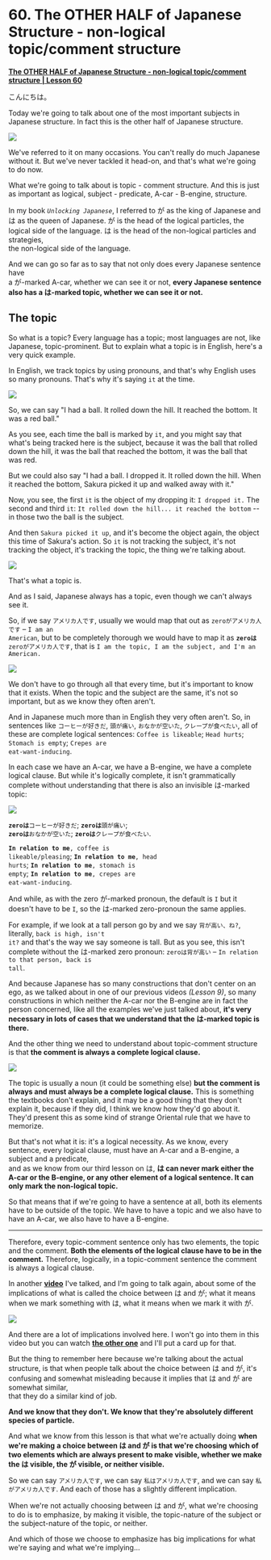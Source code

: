 # **60. The OTHER HALF of Japanese Structure - non-logical topic/comment structure**

[**The OTHER HALF of Japanese Structure - non-logical topic/comment structure | Lesson 60**](https://www.youtube.com/watch?v=_nXHpkTTfGs&list=PLg9uYxuZf8x_A-vcqqyOFZu06WlhnypWj&index=62&pp=iAQB)

こんにちは。

Today we're going to talk about one of
the most important subjects in Japanese structure. In fact this is the other half of Japanese structure.

![](../media/image544.webp)

We've referred to it on many occasions. You can't really do much Japanese without it. But we've never tackled it head-on, and that's what we're going to do now.

What we're going to talk about is topic - comment structure. And this is just as important as logical, subject - predicate, A-car - B-engine, structure.

In my book <code>*Unlocking Japanese*</code>, I referred to が as the king of Japanese and は as the queen of Japanese. が is the head of the logical particles, the logical side of the language.
は is the head of the non-logical particles and strategies,  
the non-logical side of the language.

And we can go so far as to say that not only does every Japanese sentence have  
a が-marked A-car, whether we can see it or not, **every Japanese sentence also has a は-marked topic, whether we can see it or not.**

## The topic

So what is a topic? Every language has a topic; most languages are not, like Japanese, topic-prominent. But to explain what a topic is in English, here's a very quick example.

In English, we track topics by using pronouns, and that's why English uses so many pronouns. That's why it's saying <code>it</code> at the time.

![](../media/image241.webp)

So, we can say "I had a ball. It rolled down the hill. It reached the bottom. It was a red ball."

As you see, each time the ball is marked by <code>it</code>, and you might say that what's being tracked here is the subject, because it was the ball that rolled down the hill, it was the ball that reached the bottom, it was the ball that was red.

But we could also say "I had a ball. I dropped it. It rolled down the hill. When it reached the bottom, Sakura picked it up and walked away with it."

Now, you see, the first <code>it</code> is the object of my dropping it: <code>I dropped it.</code> The second and third <code>it</code>: <code>It rolled down the hill... it reached the bottom</code> -- in those two the ball is the subject.

And then <code>Sakura picked it up</code>, and it's become the object again, the object this time of Sakura's action. So <code>it</code> is not tracking the subject, it's not tracking the object, it's tracking the topic, the thing we're talking about.

![](../media/image476.webp)

That's what a topic is.

And as I said, Japanese always has a topic, even though we can't always see it.

So, if we say <code>アメリカ人です</code>, usually we would map that out as <code>zeroがアメリカ人です</code> – <code>I am an American</code>, but to be completely thorough we would have to map it as <code>**zeroは**zeroがアメリカ人です</code>, that is <code>I am the topic, I am the subject, and I'm an American.</code>

![](../media/image982.webp)

We don't have to go through all that every time, but it's important to know that it exists. When the topic and the subject are the same, it's not so important, but as we know they often aren't.

And in Japanese much more than in English they very often aren't. So, in sentences like <code>コーヒーが好きだ</code>, <code>頭が痛い</code>, <code>おなかが空いた</code>, <code>クレープが食べたい</code>, all of these are complete logical sentences: <code>Coffee is likeable</code>; <code>Head hurts</code>; <code>Stomach is empty</code>; <code>Crepes are eat-want-inducing</code>.

In each case we have an A-car, we have a B-engine, we have a complete logical clause. But while it's logically complete, it isn't grammatically complete without understanding that there is also an invisible は-marked topic:

![](../media/image889.webp)

<code>**zeroは**コーヒーが好きだ</code>; <code>**zeroは**頭が痛い</code>;  
<code>**zeroは**おなかが空いた</code>; <code>**zeroは**クレープが食べたい</code>.

<code>**In relation to me**, coffee is likeable/pleasing</code>; <code>**In relation to me**, head hurts</code>; <code>**In relation to me**, stomach is empty</code>; <code>**In relation to me**, crepes are eat-want-inducing</code>.

And while, as with the zero が-marked pronoun, the default is <code>I</code> but it doesn't have to be <code>I</code>, so the は-marked zero-pronoun the same applies.

For example, if we look at a tall person go by and we say <code>背が高い、ね?</code>, literally, <code>back is high, isn't it?</code> and that's the way we say someone is tall. But as you see, this isn't complete without the は-marked zero pronoun: <code>zeroは背が高い</code> – <code>In relation to that person, back is tall</code>.

And because Japanese has so many constructions that don't center on an ego, as we talked about in one of our previous videos *(Lesson 9)*, so many constructions in which neither the A-car nor the B-engine are in fact the person concerned, like all the examples we've just talked about, **it's very necessary in lots of cases that we understand that the は-marked topic is there.**

And the other thing we need to understand about topic-comment structure is that **the comment is always a complete logical clause.**

![](../media/image716.webp)

The topic is usually a noun (it could be something else) **but the comment is always and must always be a complete logical clause.** This is something the textbooks don't explain, and it may be a good thing that they don't explain it, because if they did, I think we know how they'd go about it.
They'd present this as some kind of strange Oriental rule that we have to memorize.

But that's not what it is: it's a logical necessity. As we know, every sentence, every logical clause, must have an A-car and a B-engine, a subject and a predicate,  
and as we know from our third lesson on は, **は can never mark either the A-car or the B-engine, or any other element of a logical sentence. It can only mark the non-logical topic.**

So that means that if we're going to have a sentence at all, both its elements have to be outside of the topic. We have to have a topic and we also have to have an A-car, we also have to have a B-engine.

---

Therefore, every topic-comment sentence only has two elements, the topic and the comment. **Both the elements of the logical clause have to be in the comment.** Therefore, logically, in a topic-comment sentence the comment is always a logical clause.

In another [**video**](https://www.youtube.com/watch?v=9l_ZlQQU4ZE) I've talked, and I'm going to talk again, about some of the implications of what is called the choice between は and が; what it means when we mark something with は, what it means when we mark it with が.

![](../media/image1127.webp)

And there are a lot of implications involved here. I won't go into them in this video but you can watch [**the other one**](https://www.youtube.com/watch?v=9l_ZlQQU4ZE) and I'll put a card up for that.

But the thing to remember here because we're talking about the actual structure, is that when people talk about the choice between は and が, it's confusing and somewhat misleading because it implies that は and が are somewhat similar,  
that they do a similar kind of job.

**And we know that they don't. We know that** **they're absolutely different species of particle.**

And what we know from this lesson is that what we're actually doing **when we're making** **a choice between は and が is that we're choosing** **which of two elements which are always present to make visible, whether we make the は visible, the が visible, or neither visible.**

So we can say <code>アメリカ人です</code>, we can say <code>私はアメリカ人です</code>, and we can say <code>私がアメリカ人です</code>. And each of those has a slightly different implication.

When we're not actually choosing between は and が, what we're choosing to do is to emphasize, by making it visible, the topic-nature of the subject or the subject-nature of the topic, or neither.

And which of those we choose to emphasize has big implications for what we're saying and what we're implying…
